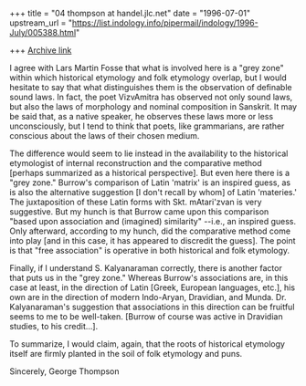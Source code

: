 +++
title = "04 thompson at handel.jlc.net"
date = "1996-07-01"
upstream_url = "https://list.indology.info/pipermail/indology/1996-July/005388.html"

+++
[Archive link](https://list.indology.info/pipermail/indology/1996-July/005388.html)

I agree with Lars Martin Fosse that what is involved here is a "grey zone"
within which historical etymology and folk etymology overlap, but I would
hesitate to say that what distinguishes them is the observation of
definable sound laws.  In fact, the poet VizvAmitra has observed not only
sound laws, but also the laws of morphology and nominal composition in
Sanskrit.  It may be said that, as a native speaker, he observes these laws
more or less unconsciously, but I tend to think that poets, like
grammarians, are rather conscious about the laws of their chosen medium.

The difference would seem to lie instead in the availability to the
historical etymologist of internal reconstruction and the comparative
method [perhaps summarized as a historical perspective].  But even here
there is a "grey zone."  Burrow's comparison of Latin 'matrix' is an
inspired guess, as is also the alternative suggestion [I don't recall by
whom] of Latin 'materies.'  The juxtaposition of these Latin forms with
Skt. mAtari'zvan is very suggestive.  But my hunch is that Burrow came upon
this comparison "based upon association and (imagined) similarity" --i.e.,
an inspired guess.  Only afterward, according to my hunch, did the
comparative method come into play [and in this case, it has appeared to
discredit the guess].  The point is that "free association" is operative in
both historical and folk etymology.

Finally, if I understand S. Kalyanaraman correctly, there is another factor
that puts us in the "grey zone."  Whereas Burrow's associations are, in
this case at least, in the direction of Latin [Greek, European languages,
etc.], his own are in the direction of modern Indo-Aryan, Dravidian, and
Munda. Dr. Kalyanaraman's suggestion that associations in this direction
can be fruitful seems to me to be well-taken. [Burrow of course was active
in Dravidian studies, to his credit...].

To summarize, I would claim, again, that the roots of historical etymology
itself are firmly planted in the soil of folk etymology and puns.

Sincerely,
George Thompson






